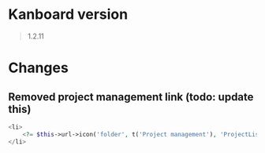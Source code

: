 # Kanboard version

> 1.2.11

# Changes

## Removed project management link (todo: update this)

```php
<li>
    <?= $this->url->icon('folder', t('Project management'), 'ProjectListController', 'show') ?>
</li>
```
